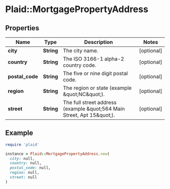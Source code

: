 # Plaid::MortgagePropertyAddress

## Properties

| Name | Type | Description | Notes |
| ---- | ---- | ----------- | ----- |
| **city** | **String** | The city name. | [optional] |
| **country** | **String** | The ISO 3166-1 alpha-2 country code. | [optional] |
| **postal_code** | **String** | The five or nine digit postal code. | [optional] |
| **region** | **String** | The region or state (example \&quot;NC\&quot;). | [optional] |
| **street** | **String** | The full street address (example \&quot;564 Main Street, Apt 15\&quot;). | [optional] |

## Example

```ruby
require 'plaid'

instance = Plaid::MortgagePropertyAddress.new(
  city: null,
  country: null,
  postal_code: null,
  region: null,
  street: null
)
```

